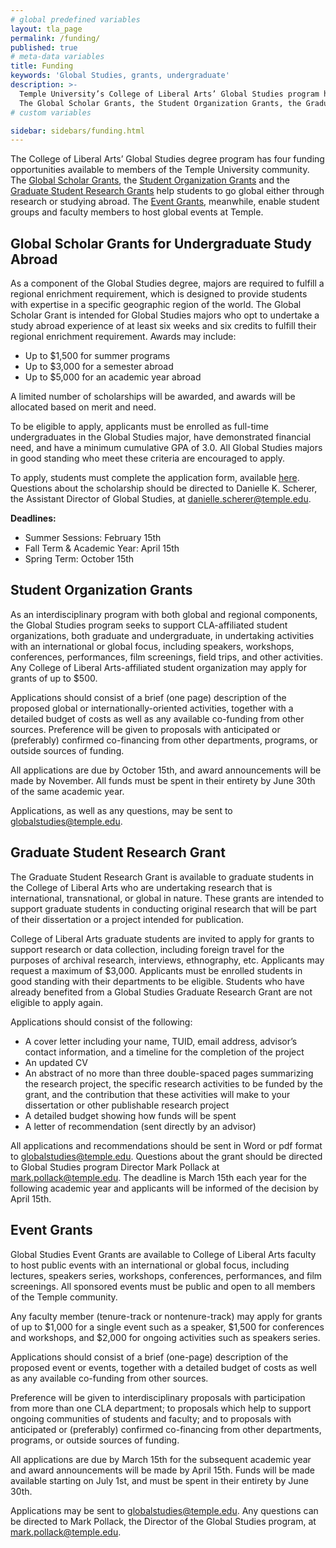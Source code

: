 ```yaml
---
# global predefined variables
layout: tla_page
permalink: /funding/
published: true
# meta-data variables
title: Funding
keywords: 'Global Studies, grants, undergraduate'
description: >-
  Temple University’s College of Liberal Arts’ Global Studies program has four funding opportunities:
  The Global Scholar Grants, the Student Organization Grants, the Graduate Student Research Grants, and the Event Grants.
# custom variables

sidebar: sidebars/funding.html  
---
```

The College of Liberal Arts’ Global Studies degree program has four funding opportunities available to members of the Temple University community. The [Global Scholar Grants](#global-scholar-grants-for-undergraduate-study-abroad), the [Student Organization Grants](#student-organization-grants) and the [Graduate Student Research Grants](#graduate-student-research-grant) help students to go global either through research or studying abroad. The [Event Grants](#event-grants), meanwhile, enable student groups and faculty members to host global events at Temple.

## Global Scholar Grants for Undergraduate Study Abroad
As a component of the Global Studies degree, majors are required to fulfill a regional enrichment requirement, which is designed to provide students with expertise in a specific geographic region of the world. The Global Scholar Grant is intended for Global Studies majors who opt to undertake a study abroad experience of at least six weeks and six credits to fulfill their regional enrichment requirement. Awards may include:

- Up to $1,500 for summer programs
- Up to $3,000 for a semester abroad
- Up to $5,000 for an academic year abroad

A limited number of scholarships will be awarded, and awards will be allocated based on merit and need.

To be eligible to apply, applicants must be enrolled as full-time undergraduates in the Global Studies major, have demonstrated financial need, and have a minimum cumulative GPA of 3.0. All Global Studies majors in good standing who meet these criteria are encouraged to apply.

To apply, students must complete the application form, available [here](https://form.jotform.com/81023417984155). Questions about the scholarship should be directed to Danielle K. Scherer, the Assistant Director of Global Studies, at [danielle.scherer@temple.edu](mailto:danielle.scherer@temple.edu).

**Deadlines:**

- Summer Sessions: February 15th
- Fall Term & Academic Year: April 15th
- Spring Term: October 15th

## Student Organization Grants
As an interdisciplinary program with both global and regional components, the Global Studies program seeks to support CLA-affiliated student organizations, both graduate and undergraduate, in undertaking activities with an international or global focus, including speakers, workshops, conferences, performances, film screenings, field trips, and other activities. Any College of Liberal Arts-affiliated student organization may apply for grants of up to $500.

Applications should consist of a brief (one page) description of the proposed global or internationally-oriented activities, together with a detailed budget of costs as well as any available co-funding from other sources. Preference will be given to proposals with anticipated or (preferably) confirmed co-financing from other departments, programs, or outside sources of funding.

All applications are due by October 15th, and award announcements will be made by November. All funds must be spent in their entirety by June 30th of the same academic year.

Applications, as well as any questions, may be sent to [globalstudies@temple.edu](mailto:globalstudies@temple.edu).

## Graduate Student Research Grant
The Graduate Student Research Grant is available to graduate students in the College of Liberal Arts who are undertaking research that is international, transnational, or global in nature. These grants are intended to support graduate students in conducting original research that will be part of their dissertation or a project intended for publication.

College of Liberal Arts graduate students are invited to apply for grants to support research or data collection, including foreign travel for the purposes of archival research, interviews, ethnography, etc. Applicants may request a maximum of $3,000. Applicants must be enrolled students in good standing with their departments to be eligible. Students who have already benefited from a Global Studies Graduate Research Grant are not eligible to apply again.

Applications should consist of the following:

- A cover letter including your name, TUID, email address, advisor’s contact information, and a timeline for the completion of the project
- An updated CV
- An abstract of no more than three double-spaced pages summarizing the research project, the specific research activities to be funded by the grant, and the contribution that these activities will make to your dissertation or other publishable research project
- A detailed budget showing how funds will be spent
- A letter of recommendation (sent directly by an advisor)

All applications and recommendations should be sent in Word or pdf format to [globalstudies@temple.edu](mailto:globalstudies@temple.edu). Questions about the grant should be directed to Global Studies program Director Mark Pollack at [mark.pollack@temple.edu](mailto:mark.pollack@temple.edu). The deadline is March 15th each year for the following academic year and applicants will be informed of the decision by April 15th.

## Event Grants
Global Studies Event Grants are available to College of Liberal Arts faculty to host public events with an international or global focus, including lectures, speakers series, workshops, conferences, performances, and film screenings. All sponsored events must be public and open to all members of the Temple community.

Any faculty member (tenure-track or nontenure-track) may apply for grants of up to $1,000 for a single event such as a speaker, $1,500 for conferences and workshops, and $2,000 for ongoing activities such as speakers series.

Applications should consist of a brief (one-page) description of the proposed event or events, together with a detailed budget of costs as well as any available co-funding from other sources.

Preference will be given to interdisciplinary proposals with participation from more than one CLA department; to proposals which help to support ongoing communities of students and faculty; and to proposals with anticipated or (preferably) confirmed co-financing from other departments, programs, or outside sources of funding.

All applications are due by March 15th for the subsequent academic year and award announcements will be made by April 15th. Funds will be made available starting on July 1st, and must be spent in their entirety by June 30th.

Applications may be sent to globalstudies@temple.edu. Any questions can be directed to Mark Pollack, the Director of the Global Studies program, at [mark.pollack@temple.edu](mailto:mark.pollack@temple.edu).
